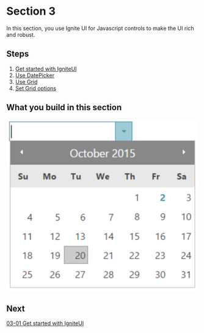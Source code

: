 #  Section 3

In this section, you use Ignite UI for Javascript controls to make the UI rich and robust. 

## Steps
1. [Get started with IgniteUI](03-01-Get-Started-With-IgniteUI.md)
2. [Use DatePicker](03-02-Use-DatePicker.md)
3. [Use Grid](03-03-Use-Grid.md)
4. [Set Grid options](03-04-Set-Grid-Options.md)

## What you build in this section

![](../assets/03-02-01.png)

## Next
[03-01 Get started with IgniteUI](03-01-Get-Started-With-IgniteUI.md)